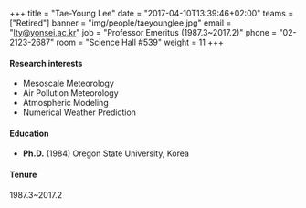 +++
title = "Tae-Young Lee"
date = "2017-04-10T13:39:46+02:00"
teams = ["Retired"]
banner = "img/people/taeyounglee.jpg"
email = "lty@yonsei.ac.kr"
job = "Professor Emeritus (1987.3~2017.2)"
phone = "02-2123-2687"
room = "Science Hall #539"
weight = 11
+++

#### Research interests
+ Mesoscale Meteorology
+ Air Pollution Meteorology
+ Atmospheric Modeling
+ Numerical Weather Prediction

#### Education
+ **Ph.D.** (1984) Oregon State University, Korea

#### Tenure
1987.3~2017.2
